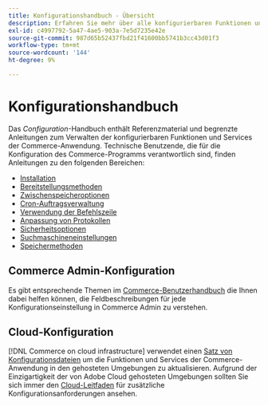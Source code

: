 ```yaml
---
title: Konfigurationshandbuch - Übersicht
description: Erfahren Sie mehr über alle konfigurierbaren Funktionen und Dienste für Ihre Adobe Commerce-Anwendung.
exl-id: c4997792-5a47-4ae5-903a-7e5d7235e42e
source-git-commit: 987d65b52437fbd21f41600bb5741b3cc43d01f3
workflow-type: tm+mt
source-wordcount: '144'
ht-degree: 9%

---
```


# Konfigurationshandbuch

Das _Configuration_-Handbuch enthält Referenzmaterial und begrenzte Anleitungen zum Verwalten der konfigurierbaren Funktionen und Services der Commerce-Anwendung. Technische Benutzende, die für die Konfiguration des Commerce-Programms verantwortlich sind, finden Anleitungen zu den folgenden Bereichen:

- [Installation](../configuration/bootstrap/initialization.md)
- [Bereitstellungsmethoden](../configuration/deployment/overview.md)
- [Zwischenspeicheroptionen](../configuration/cache/caching-overview.md)
- [Cron-Auftragsverwaltung](../configuration/cron/custom-cron.md)
- [Verwendung der Befehlszeile](../configuration/cli/config-cli.md)
- [Anpassung von Protokollen](../configuration/logs/custom-logging.md)
- [Sicherheitsoptionen](../configuration/security/overview.md)
- [Suchmaschineneinstellungen](../configuration/search/configure-search-engine.md)
- [Speichermethoden](../configuration/storage/memcached.md)

## Commerce Admin-Konfiguration

Es gibt entsprechende Themen im [Commerce-Benutzerhandbuch](https://experienceleague.adobe.com/en/docs/commerce-admin/config/guide-overview) die Ihnen dabei helfen können, die Feldbeschreibungen für jede Konfigurationseinstellung in Commerce Admin zu verstehen.

## Cloud-Konfiguration

[!DNL Commerce on cloud infrastructure] verwendet einen [Satz von Konfigurationsdateien](https://experienceleague.adobe.com/docs/commerce-cloud-service/user-guide/configure/overview.html) um die Funktionen und Services der Commerce-Anwendung in den gehosteten Umgebungen zu aktualisieren. Aufgrund der Einzigartigkeit der von Adobe Cloud gehosteten Umgebungen sollten Sie sich immer den [Cloud-Leitfaden](https://experienceleague.adobe.com/docs/commerce-cloud-service/user-guide/overview.html) für zusätzliche Konfigurationsanforderungen ansehen.
